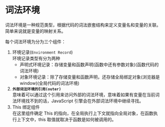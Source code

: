 # 词法环境

词法环境是一种规范类型，根据代码的词法嵌套结构来定义变量名和变量的关联。
简单来说就是变量的映射关系。

每个词法环境为分为三个组件：

1. 环境记录(`Environment Record`)  
   环境记录类型有分为两种
   - 声明式环境记录：存储变量和函数声明(函数中还有参数对象)(函数代码的词法环境)
   - 对象环境记录：除了存储变量和函数声明，还存储全局绑定对象(浏览器是 window)(全局代码的词法环境)
2. **`外部词法环境的引用(outer)`**  
   意味着可以通过这个引用来访问外部的词法环境，意味着如果有变量在当前词法环境找不到的话，JavaScript 引擎会在外部词法环境中继续寻找。
3. This 绑定组件  
   在这里组件确定 This 的指向，在全局执行上下文就指向全局对象，在函数执行上下文中，this 取值就取决于函数是如何被调用的。
